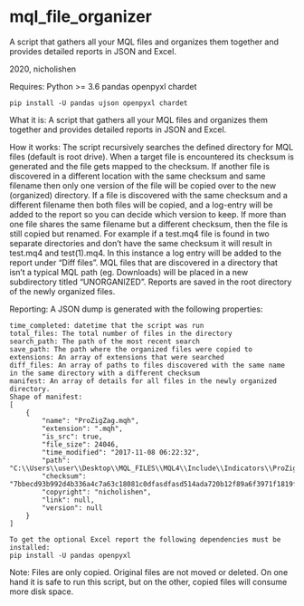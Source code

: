 # mql_file_organizer
A script that gathers all your MQL files and organizes them together and provides detailed reports in JSON and Excel.

2020, nicholishen

Requires:
    Python >= 3.6
    pandas
    openpyxl
    chardet

    pip install -U pandas ujson openpyxl chardet


What it is:
    A script that gathers all your MQL files and organizes them together and provides detailed reports in JSON and Excel.

How it works:
    The script recursively searches the defined directory for MQL files (default is root drive). When a target file is
    encountered its checksum is generated and the file gets mapped to the checksum. If another file is discovered in a
    different location with the same checksum and same filename then only one version of the file will be copied over to
    the new (organized) directory. If a file is discovered with the same checksum and a different filename then both files
    will be copied, and a log-entry will be added to the report so you can decide which version to keep. If more than
    one file shares the same filename but a different checksum, then the file is still copied but renamed. For example
    if a test.mq4 file is found in two separate directories and don’t have the same checksum it will result in test.mq4
    and test(1).mq4. In this instance a log entry will be added to the report under “Diff files”.  MQL files that are
    discovered in a directory that isn’t a typical MQL path (eg. Downloads) will be placed in a new subdirectory
    titled “UNORGANIZED”. Reports are saved in the root directory of the newly organized files.

Reporting:
    A JSON dump is generated with the following properties:

    time_completed: datetime that the script was run
    total_files: The total number of files in the directory
    search_path: The path of the most recent search
    save_path: The path where the organized files were copied to
    extensions: An array of extensions that were searched
    diff_files: An array of paths to files discovered with the same name in the same directory with a different checksum
    manifest: An array of details for all files in the newly organized directory.
    Shape of manifest:
    [
        {
            "name": "ProZigZag.mqh",
            "extension": ".mqh",
            "is_src": true,
            "file_size": 24046,
            "time_modified": "2017-11-08 06:22:32",
            "path": "C:\\Users\\user\\Desktop\\MQL_FILES\\MQL4\\Include\\Indicators\\ProZigZag.mqh",
            "checksum": "7bbecd93b992d4b336a4c7a63c18081c0dfasdfasd514ada720b12f89a6f3971f1819fb64bd66717c0c75b0bf63f21ac64a2ebb1a91cd707f8a7a858343cc",
            "copyright": "nicholishen",
            "link": null,
            "version": null
        }
    ]

    To get the optional Excel report the following dependencies must be installed:
    pip install -U pandas openpyxl

Note: Files are only copied. Original files are not moved or deleted. On one hand it is safe to run this script,
but on the other, copied files will consume more disk space.